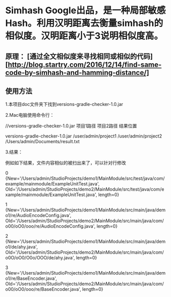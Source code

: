 
# **Simhash Google出品，是一种局部敏感Hash。利用汉明距离去衡量simhash的相似度。汉明距离小于3说明相似度高。**

## 原理： [通过全文相似度来寻找相同或相似的代码][http://blog.startry.com/2016/12/14/find-same-code-by-simhash-and-hamming-distance/]

## 使用方法

1.本项目doc文件夹下找到versions-gradle-checker-1.0.jar

2.Mac电脑使用命令行：

//versions-gradle-checker-1.0.jar 项目1路径 项目2路径 结果位置

versions-gradle-checker-1.0.jar /user/admin/project1 /user/admin/project2 /Users/admin/Documents/result.txt

3.结果：

例如如下结果，文件内容相似的被扫出来了，可以针对行修改

0 {New='/Users/admin/StudioProjects/demo1/MainModule/src/test/java/com/example/mainmodule/ExampleUnitTest.java',
   Old='/Users/admin/StudioProjects/demo2/MainModule/src/test/java/com/example/mainmodule/ExampleUnitTest.java', 
   length=0}
   
1 {New='/Users/admin/StudioProjects/demo1/MainModule/src/main/java/demo1/re/AudioEncodeConfig.java', 
   Old='/Users/admin/StudioProjects/demo2/MainModule/src/main/java/com/o00/oO0/ooo/re/AudioEncodeConfig.java',
   length=0}
   
2 {New='/Users/admin/StudioProjects/demo1/MainModule/src/main/java/demo1/de/ahy.java',
   Old='/Users/admin/StudioProjects/demo2/MainModule/src/main/java/com/o0O/oO0/O0o/OOO/de/ahy.java', 
   length=0}
   
3 {New='/Users/admin/StudioProjects/demo1/MainModule/src/main/java/demo1/re/BaseEncoder.java', 
   Old='/Users/admin/StudioProjects/demo2/MainModule/src/main/java/com/o00/oO0/ooo/re/BaseEncoder.java', 
   length=0}


[参考]: http://blog.startry.com/2016/12/14/find-same-code-by-simhash-and-hamming-distance/